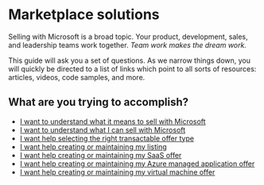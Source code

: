 # Marketplace solutions

Selling with Microsoft is a broad topic. Your product, development, sales, and leadership teams work
together. *Team work makes the dream work.* 

This guide will ask you a set of questions. As we narrow things down, you will quickly be directed to a list 
of links which point to all sorts of resources: articles, videos, code samples, and more. 

## What are you trying to accomplish?

* [I want to understand what it means to sell with Microsoft](/marketplace/Sell-with-Microsoft.md)
* [I want to understand what I can sell with Microsoft](/marketplace/Offer-type-selection.md)
* [I want help selecting the right transactable offer type ](/marketplace/Offer-type-selection.md)
* [I want help creating or maintaining my listing](/marketplace/Create-or-maintain-offer-listing.md)
* [I want help creating or maintaining my SaaS offer](/marketplace/Create-or-maintain-SaaS-offer.md)
* [I want help creating or maintaining my Azure managed application offer](/marketplace/Create-or-maintain-Azure-managed-application-offer.md)
* [I want help creating or maintaining my virtual machine offer](/marketplace/Create-or-maintain-a-virtual-machine-offer.md)

